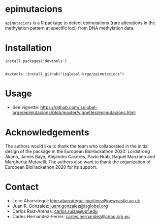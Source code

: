 # epimutacions

`epimutacions` is a R package to detect epimutations (rare alterations in the methylation pattern at specific loci) from DNA methylation data.


# Installation

```
install.packages('devtools')


devtools::install_github("isglobal-brge/epimutacions")
```


# Usage 

* See vignette:  https://github.com/isglobal-brge/epimutacions/blob/master/vignettes/epimutacions.html

# Acknowledgements

The authors would like to thank the team who collaborated in the initial design of the package in the European BioHackathon 2020:  Lordstrong Akano, James Baye, Alejandro Caceres, Pavlo Hrab, Raquel Manzano and Margherita Mutarelli. The authors also want to thank the organization of European BioHackathon 2020 for its support.


# Contact

* Leire Abarrategui: leire.abarrategui-martinez@newcastle.ac.uk
* Juan R. Gonzalez: juanr.gonzalez@isglobal.org
* Carlos Ruiz-Arenas: carlos.ruiza@upf.edu
* Carles Hernandez-Ferrer: carles.hernandez@cnag.crg.eu
